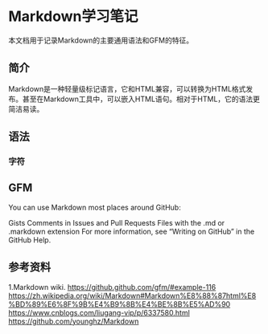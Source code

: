 # Markdown学习笔记
本文档用于记录Markdown的主要通用语法和GFM的特征。
## 简介

Markdown是一种轻量级标记语言，它和HTML兼容，可以转换为HTML格式发布。甚至在Markdown工具中，可以嵌入HTML语句。相对于HTML，它的语法更简洁易读。



## 语法
### 字符


## GFM
You can use Markdown most places around GitHub:

Gists
Comments in Issues and Pull Requests
Files with the .md or .markdown extension
For more information, see “Writing on GitHub” in the GitHub Help.



## 参考资料
1.Markdown wiki.
https://github.github.com/gfm/#example-116
https://zh.wikipedia.org/wiki/Markdown#Markdown%E8%88%87html%E8%BD%89%E6%8F%9B%E4%B9%8B%E4%BE%8B%E5%AD%90
https://www.cnblogs.com/liugang-vip/p/6337580.html
https://github.com/younghz/Markdown
